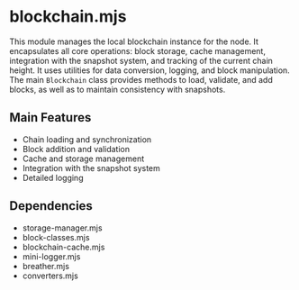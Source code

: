 # blockchain.mjs

This module manages the local blockchain instance for the node. It encapsulates all core operations: block storage, cache management, integration with the snapshot system, and tracking of the current chain height. It uses utilities for data conversion, logging, and block manipulation. The main `Blockchain` class provides methods to load, validate, and add blocks, as well as to maintain consistency with snapshots.

## Main Features
- Chain loading and synchronization
- Block addition and validation
- Cache and storage management
- Integration with the snapshot system
- Detailed logging

## Dependencies
- storage-manager.mjs
- block-classes.mjs
- blockchain-cache.mjs
- mini-logger.mjs
- breather.mjs
- converters.mjs
